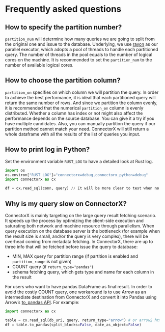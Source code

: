 # Frequently asked questions

## How to specify the partition number?

`partition_num` will determine how many queries we are going to split from the original one and issue to the database. Underlying, we use [rayon](https://github.com/rayon-rs/rayon) as our parallel executor, which adopts a pool of threads to handle each partitioned query. The number of threads in the pool equals to the number of logical cores on the machine. It is recommended to set the `partition_num` to the number of available logical cores.

## How to choose the partition column?

`partition_on` specifies on which column we will partition the query. In order to achieve the best performance, it is ideal that each partitioned query will return the same number of rows. And since we partition the column evenly, it is recommended that the numerical `partition_on` column is evenly distributed. Whether a column has index or not might also affect the performance depends on the source database. You can give it a try if you have multiple candidates. Also, you can manually partition the query if our partition method cannot match your need. ConnectorX will still return a whole dataframe with all the results of the list of queries you input.

## How to print log in Python?

Set the environment variable `RUST_LOG` to have a detailed look at Rust log.
```python
import os
os.environ["RUST_LOG"]="connectorx=debug,connectorx_python=debug"
import connectorx as cx

df = cx.read_sql(conn, query) // It will be more clear to test when no partitioning first
```

## Why is my query slow on ConnectorX?

ConnectorX is mainly targeting on the large query result fetching scenario. It speeds up the process by optimizing the client-side execution and saturating both network and machine resource through parallelism. When query execution on the database server is the bottleneck (for example when the result size is small, and/or the query is very complex), there will be overhead coming from metadata fetching. In ConnectorX, there are up to three info that will be fetched before issue the query to database:

* MIN, MAX query for partition range (if partition is enabled and `partition_range` is not given)
* COUNT query (if `return_type="pandas"`)
* schema fetching query, which gets type and name for each column in the result

For users who want to have pandas.DataFrame as final result. In order to avoid the costly COUNT query, one workaround is to use Arrow as an intermediate destination from ConnectorX and convert it into Pandas using Arrow’s [to_pandas API](https://arrow.apache.org/docs/python/generated/pyarrow.Table.html?pyarrow.Table.to_pandas). For example:

```Python
import connectorx as cx

table = cx.read_sql(db_uri, query, return_type="arrow") # or arrow2 https://github.com/jorgecarleitao/arrow2
df = table.to_pandas(split_blocks=False, date_as_object=False)
```